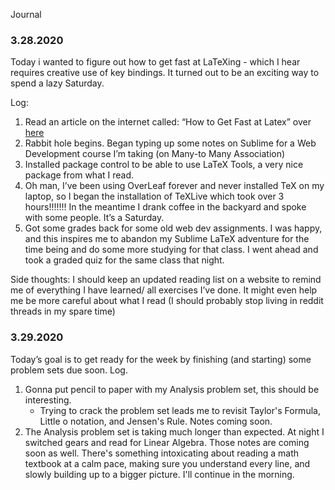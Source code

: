 Journal

### 3.28.2020
Today i wanted to figure out how to get fast at LaTeXing - which I hear requires creative use of key bindings. It turned out to be an exciting way to spend a lazy Saturday. 

Log:
1. Read an article on the internet called: “How to Get Fast at Latex” over [here](https://traviscj.com/blog/getting_really_fast_at_latex.html)
1. Rabbit hole begins. Began typing up some notes on Sublime for a Web Development course I’m taking (on Many-to Many Association)
1. Installed package control to be able to use LaTeX Tools, a very nice package from what I read. 
1. Oh man, I’ve been using OverLeaf forever and never installed TeX on my laptop, so I began the installation of TeXLive which took over 3 hours!!!!!!! In the meantime I drank coffee in the backyard and spoke with some people. It’s a Saturday. 
1. Got some grades back for some old web dev  assignments. I was happy, and this inspires me to abandon my Sublime LaTeX adventure for the time being and do some more studying for that class. I went ahead and took a graded quiz for the same class that night. 

 Side thoughts: I should keep an updated reading list on a website to remind me of everything I have learned/ all exercises I’ve done. It might even help me be more careful about what I read (I should probably stop living in reddit threads in my spare time)

### 3.29.2020
Today’s goal is to get ready for the week by finishing (and starting) some problem sets due soon. 
Log. 
1. Gonna put pencil to paper with my Analysis problem set, this should be interesting. 
	* Trying to crack the problem set leads me to revisit Taylor's Formula, Little o notation, and Jensen's Rule. Notes coming soon. 
2. The Analysis problem set is taking much longer than expected. At night I switched gears and read for Linear Algebra. Those notes are coming soon as well. There's something intoxicating about reading a math textbook at a calm pace, making sure you understand every line, and slowly building up to a bigger picture. I'll continue in the morning. 
 
 

